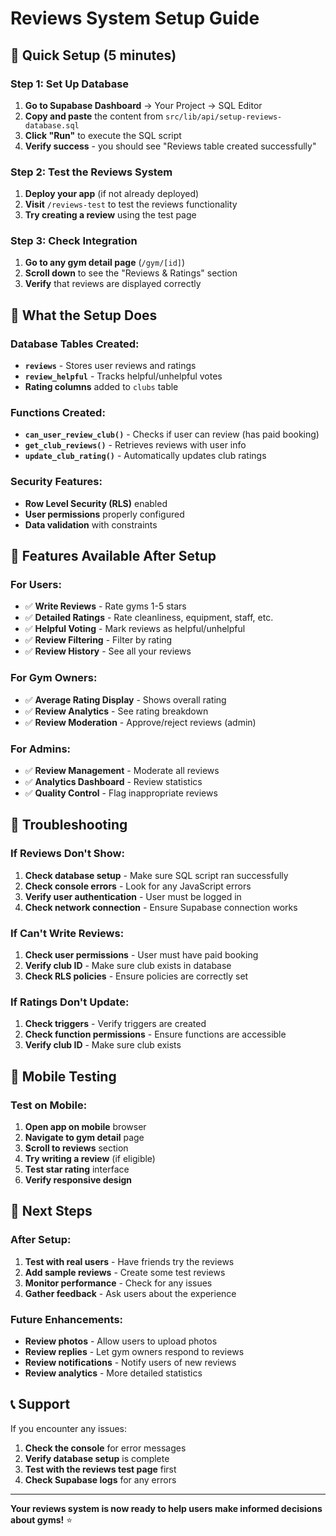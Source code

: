 # Reviews System Setup Guide

## 🎯 Quick Setup (5 minutes)

### Step 1: Set Up Database
1. **Go to Supabase Dashboard** → Your Project → SQL Editor
2. **Copy and paste** the content from `src/lib/api/setup-reviews-database.sql`
3. **Click "Run"** to execute the SQL script
4. **Verify success** - you should see "Reviews table created successfully"

### Step 2: Test the Reviews System
1. **Deploy your app** (if not already deployed)
2. **Visit** `/reviews-test` to test the reviews functionality
3. **Try creating a review** using the test page

### Step 3: Check Integration
1. **Go to any gym detail page** (`/gym/[id]`)
2. **Scroll down** to see the "Reviews & Ratings" section
3. **Verify** that reviews are displayed correctly

## 🔧 What the Setup Does

### Database Tables Created:
- **`reviews`** - Stores user reviews and ratings
- **`review_helpful`** - Tracks helpful/unhelpful votes
- **Rating columns** added to `clubs` table

### Functions Created:
- **`can_user_review_club()`** - Checks if user can review (has paid booking)
- **`get_club_reviews()`** - Retrieves reviews with user info
- **`update_club_rating()`** - Automatically updates club ratings

### Security Features:
- **Row Level Security (RLS)** enabled
- **User permissions** properly configured
- **Data validation** with constraints

## 🎨 Features Available After Setup

### For Users:
- ✅ **Write Reviews** - Rate gyms 1-5 stars
- ✅ **Detailed Ratings** - Rate cleanliness, equipment, staff, etc.
- ✅ **Helpful Voting** - Mark reviews as helpful/unhelpful
- ✅ **Review Filtering** - Filter by rating
- ✅ **Review History** - See all your reviews

### For Gym Owners:
- ✅ **Average Rating Display** - Shows overall rating
- ✅ **Review Analytics** - See rating breakdown
- ✅ **Review Moderation** - Approve/reject reviews (admin)

### For Admins:
- ✅ **Review Management** - Moderate all reviews
- ✅ **Analytics Dashboard** - Review statistics
- ✅ **Quality Control** - Flag inappropriate reviews

## 🚨 Troubleshooting

### If Reviews Don't Show:
1. **Check database setup** - Make sure SQL script ran successfully
2. **Check console errors** - Look for any JavaScript errors
3. **Verify user authentication** - User must be logged in
4. **Check network connection** - Ensure Supabase connection works

### If Can't Write Reviews:
1. **Check user permissions** - User must have paid booking
2. **Verify club ID** - Make sure club exists in database
3. **Check RLS policies** - Ensure policies are correctly set

### If Ratings Don't Update:
1. **Check triggers** - Verify triggers are created
2. **Check function permissions** - Ensure functions are accessible
3. **Verify club ID** - Make sure club exists

## 📱 Mobile Testing

### Test on Mobile:
1. **Open app on mobile** browser
2. **Navigate to gym detail** page
3. **Scroll to reviews** section
4. **Try writing a review** (if eligible)
5. **Test star rating** interface
6. **Verify responsive design**

## 🎯 Next Steps

### After Setup:
1. **Test with real users** - Have friends try the reviews
2. **Add sample reviews** - Create some test reviews
3. **Monitor performance** - Check for any issues
4. **Gather feedback** - Ask users about the experience

### Future Enhancements:
- **Review photos** - Allow users to upload photos
- **Review replies** - Let gym owners respond to reviews
- **Review notifications** - Notify users of new reviews
- **Review analytics** - More detailed statistics

## 📞 Support

If you encounter any issues:
1. **Check the console** for error messages
2. **Verify database setup** is complete
3. **Test with the reviews test page** first
4. **Check Supabase logs** for any errors

---

**Your reviews system is now ready to help users make informed decisions about gyms!** ⭐